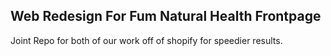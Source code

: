 ## Web Redesign For Fum Natural Health Frontpage

Joint Repo for both of our work off of shopify for speedier results.
